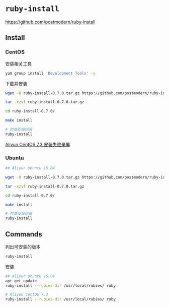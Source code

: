 # `ruby-install`

<https://github.com/postmodern/ruby-install>

## Install

### CentOS

安装相关工具

```bash
yum group install 'Development Tools' -y
```

下载并安装

```bash
wget -O ruby-install-0.7.0.tar.gz https://github.com/postmodern/ruby-install/archive/v0.7.0.tar.gz

tar -xzvf ruby-install-0.7.0.tar.gz

cd ruby-install-0.7.0/

make install

# 检查安装结果
ruby-install
```

[Aliyun CentOS 7.3 安装失败录屏](https://asciinema.org/a/289407)

### Ubuntu

```bash
## Aliyun Ubuntu 16.04

wget -O ruby-install-0.7.0.tar.gz https://github.com/postmodern/ruby-install/archive/v0.7.0.tar.gz

tar -xzvf ruby-install-0.7.0.tar.gz

cd ruby-install-0.7.0/

make install

# 检查安装结果
ruby-install
```

## Commands

列出可安装的版本

```bash
ruby-install
```

安装

```bash
## Aliyun Ubuntu 16.04
apt-get update
ruby-install --rubies-dir /usr/local/rubies/ ruby

# Aliyun CentOS 7.3
ruby-install --rubies-dir /usr/local/rubies/ ruby
```
